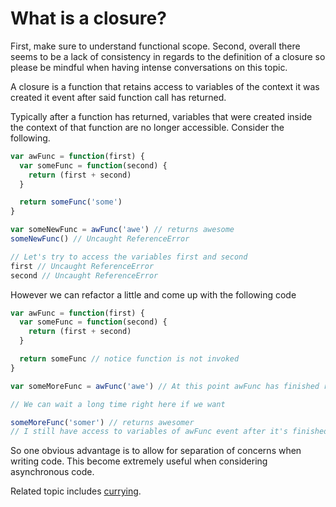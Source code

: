 # What is a closure?

First, make sure to understand functional scope. Second, overall there seems to be a lack of consistency in regards to the definition of a closure so please be mindful when having intense conversations on this topic.

A closure is a function that retains access to variables of the context it was created it event after said function call has returned. 

Typically after a function has returned, variables that were created inside the context of that function are no longer accessible. Consider the following.

```javascript
var awFunc = function(first) {
  var someFunc = function(second) {
    return (first + second)
  }

  return someFunc('some')
}

var someNewFunc = awFunc('awe') // returns awesome
someNewFunc() // Uncaught ReferenceError

// Let's try to access the variables first and second
first // Uncaught ReferenceError
second // Uncaught ReferenceError

```

However we can refactor a little and come up with the following code

```javascript
var awFunc = function(first) {
  var someFunc = function(second) {
    return (first + second)
  }

  return someFunc // notice function is not invoked
}

var someMoreFunc = awFunc('awe') // At this point awFunc has finished running

// We can wait a long time right here if we want

someMoreFunc('somer') // returns awesomer
// I still have access to variables of awFunc event after it's finished running
```

So one obvious advantage is to allow for separation of concerns when writing code. This become extremely useful when considering asynchronous code.

Related topic includes [currying](answers/bestpractices/what-is-currying.md).


